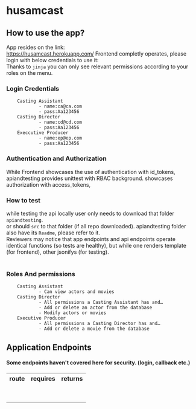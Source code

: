 # husamcast
## How to use the app?
App resides on the link: <br>
https://husamcast.herokuapp.com/
Frontend completly operates, please login with below credentials to use it:<br>
Thanks to `jinja` you can only see relevant permissions according to your roles on the menu.<br>

### Login Credentials<br>
        Casting Assistant
                - name:ca@ca.com
                - pass:Aa123456
        Casting Director
                - name:cd@cd.com
                - pass:Aa123456
        Execcutive Producer
                - name:ep@ep.com
                - pass:Aa123456
        
 
### Authentication and Authorization
While Frontend showcases the use of authentication with id_tokens,<br>
apiandtesting provides unittest with RBAC background. showcases authorization with access_tokens,<br>

### How to test
while testing the api locally user only needs to download that folder `apiandtesting`.<br>
or should `src` to that folder (if all repo downloaded). apiandtesting folder also have its `Readme`, please refer to it.<br>
Reviewers may notice that app endpoints and api endpoints operate identical functions (so tests are healthy), but while one renders template (for frontend), other jsonifys (for testing).<br><br>

### Roles And permissions<br>
        Casting Assistant
                - Can view actors and movies
        Casting Director
                - All permissions a Casting Assistant has and…
                - Add or delete an actor from the database
                - Modify actors or movies
        Executive Producer
                - All permissions a Casting Director has and…
                - Add or delete a movie from the database
                


<h2>Application Endpoints</h2>
<h4>Some endpoints haven't covered here for security. (login, callback etc.)</h4>

<table>
  <tr>
    <th>route</th>
    <th>requires</th>
    <th>returns</th>
  </tr>
        <tr>
   <td></td>
    <td></td>
    <td></td>
  </tr>
        <tr>
   <td></td>
    <td></td>
    <td></td>
  </tr>
        <tr>
   <td></td>
    <td></td>
    <td></td>
  </tr>
        <tr>
   <td></td>
    <td></td>
    <td></td>
  </tr>
        <tr>
   <td></td>
    <td></td>
    <td></td>
  </tr>
        <tr>
   <td></td>
    <td></td>
    <td></td>
  </tr>
        <tr>
   <td></td>
    <td></td>
    <td></td>
  </tr>
  <tr>
   <td></td>
    <td></td>
    <td></td>
  </tr>
</table>
